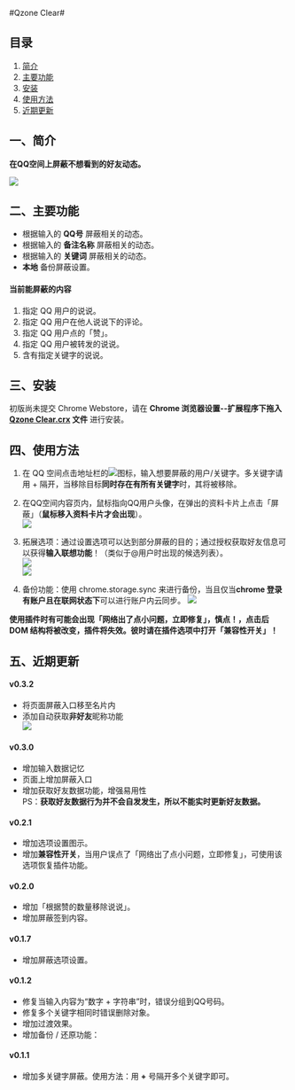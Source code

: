 
#Qzone Clear#

## 目录 ##
1. [简介](#intro)
2. [主要功能](#features)
3. [安装](#install)
4. [使用方法](#use)
5. [近期更新](#update)

<a name="intro"></a>
## 一、简介 ##

**在QQ空间上屏蔽不想看到的好友动态。**  

![](http://i.imgur.com/r3Y29Ds.jpg)

<a name="features"></a>
## 二、主要功能 ##
- 根据输入的 **QQ号** 屏蔽相关的动态。
- 根据输入的 **备注名称** 屏蔽相关的动态。
- 根据输入的 **关键词** 屏蔽相关的动态。
- **本地** 备份屏蔽设置。

#### 当前能屏蔽的内容 ####
1. 指定 QQ 用户的说说。
2. 指定 QQ 用户在他人说说下的评论。
3. 指定 QQ 用户点的「赞」。
4. 指定 QQ 用户被转发的说说。
5. 含有指定关键字的说说。

<a name="install"></a>
## 三、安装 ##
初版尚未提交 Chrome Webstore，请在 **Chrome 浏览器设置--扩展程序下拖入 [Qzone Clear.crx](https://github.com/idiotWu/Qzone-Clear/blob/master/Qzone%20Clear.crx?raw=true) 文件** 进行安装。

<a name="use"></a>
## 四、使用方法 ##
1. 在 QQ 空间点击地址栏的![](http://i.imgur.com/5NxkBXZ.jpg)图标，输入想要屏蔽的用户/关键字。多关键字请用 + 隔开，当移除目标**同时存在有所有关键字**时，其将被移除。

2. 在QQ空间内容页内，鼠标指向QQ用户头像，在弹出的资料卡片上点击「屏蔽」（**鼠标移入资料卡片才会出现**）。  
![](http://i.imgur.com/IzPrbwB.jpg)

3. 拓展选项：通过设置选项可以达到部分屏蔽的目的；通过授权获取好友信息可以获得**输入联想功能**！（类似于@用户时出现的候选列表）。  
![](http://i.imgur.com/PheRJ7O.jpg)  
![](http://i.imgur.com/0e25lRf.jpg)

4. 备份功能：使用 chrome.storage.sync 来进行备份，当且仅当**chrome 登录有账户且在联网状态下**可以进行账户内云同步。
![](http://i.imgur.com/E6gAMck.jpg)


**使用插件时有可能会出现「网络出了点小问题，立即修复」，慎点！，点击后 DOM 结构将被改变，插件将失效。彼时请在插件选项中打开「兼容性开关」！**


<a name="update"></a>
## 五、近期更新 ##
#### v0.3.2 ####
- 将页面屏蔽入口移至名片内
- 添加自动获取**非好友**昵称功能  
![](http://i.imgur.com/yaHqn83.png)

#### v0.3.0 ####
- 增加输入数据记忆
- 页面上增加屏蔽入口
- 增加获取好友数据功能，增强易用性  
PS：**获取好友数据行为并不会自发发生，所以不能实时更新好友数据。**  

#### v0.2.1 ####
- 增加选项设置图示。  
- 增加**兼容性开关**，当用户误点了「网络出了点小问题，立即修复」，可使用该选项恢复插件功能。  

#### v0.2.0 ####
- 增加「根据赞的数量移除说说」。
- 增加屏蔽签到内容。  

#### v0.1.7 ####
- 增加屏蔽选项设置。  

#### v0.1.2 ####
- 修复当输入内容为“数字 + 字符串”时，错误分组到QQ号码。
- 修复多个关键字相同时错误删除对象。
- 增加过渡效果。
- 增加备份 / 还原功能：

#### v0.1.1 ####
- 增加多关键字屏蔽。使用方法：用 **+** 号隔开多个关键字即可。
